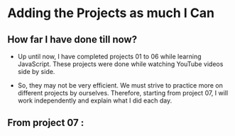 # Adding the Projects as much I Can

## How far I have done till now?
 - Up until now, I have completed projects 01 to 06 while learning JavaScript. These projects were done while watching YouTube videos side by side.

- So, they may not be very efficient. We must strive to practice more on different projects by ourselves. Therefore, starting from project 07, I will work independently and explain what I did each day.

## From project 07 :
